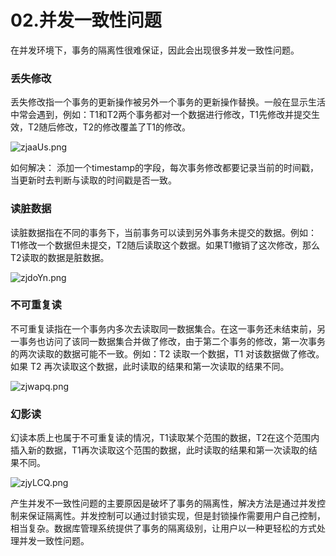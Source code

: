 # 02.并发一致性问题

在并发环境下，事务的隔离性很难保证，因此会出现很多并发一致性问题。

### 丢失修改

丢失修改指一个事务的更新操作被另外一个事务的更新操作替换。一般在显示生活中常会遇到，例如：T1和T2两个事务都对一个数据进行修改，T1先修改并提交生效，T2随后修改，T2的修改覆盖了T1的修改。

![zjaaUs.png](https://s1.ax1x.com/2022/12/23/zjaaUs.png)

如何解决：
    添加一个timestamp的字段，每次事务修改都要记录当前的时间戳，当更新时去判断与读取的时间戳是否一致。

### 读脏数据

读脏数据指在不同的事务下，当前事务可以读到另外事务未提交的数据。例如：T1修改一个数据但未提交，T2随后读取这个数据。如果T1撤销了这次修改，那么T2读取的数据是脏数据。

![zjdoYn.png](https://s1.ax1x.com/2022/12/23/zjdoYn.png)


###     不可重复读


不可重复读指在一个事务内多次去读取同一数据集合。在这一事务还未结束前，另一事务也访问了该同一数据集合并做了修改，由于第二个事务的修改，第一次事务的两次读取的数据可能不一致。例如：T2 读取一个数据，T1 对该数据做了修改。如果 T2 再次读取这个数据，此时读取的结果和第一次读取的结果不同。

![zjwapq.png](https://s1.ax1x.com/2022/12/23/zjwapq.png)


### 幻影读

幻读本质上也属于不可重复读的情况，T1读取某个范围的数据，T2在这个范围内插入新的数据，T1再次读取这个范围的数据，此时读取的结果和第一次读取的结果不同。

![zjyLCQ.png](https://s1.ax1x.com/2022/12/23/zjyLCQ.png)

产生并发不一致性问题的主要原因是破坏了事务的隔离性，解决方法是通过并发控制来保证隔离性。并发控制可以通过封锁实现，但是封锁操作需要用户自己控制，相当复杂。数据库管理系统提供了事务的隔离级别，让用户以一种更轻松的方式处理并发一致性问题。


